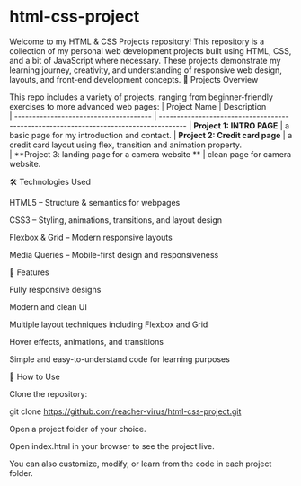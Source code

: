 # html-css-project
Welcome to my HTML & CSS Projects repository! This repository is a collection of my personal web development projects built using HTML, CSS, and a bit of JavaScript where necessary. These projects demonstrate my learning journey, creativity, and understanding of responsive web design, layouts, and front-end development concepts.
📂 Projects Overview

This repo includes a variety of projects, ranging from beginner-friendly exercises to more advanced web pages:
| Project Name                           | Description                                                                           
| -------------------------------------- | ------------------------------------------------------------------------------------- 
| **Project 1: INTRO PAGE**              | a basic page for my introduction and contact. 
| **Project 2: Credit card page**        | a credit card layout using flex, transition and animation property.  
| **Project 3: landing page for a camera website **   |       clean page for camera website.

🛠 Technologies Used

HTML5 – Structure & semantics for webpages

CSS3 – Styling, animations, transitions, and layout design

Flexbox & Grid – Modern responsive layouts

Media Queries – Mobile-first design and responsiveness

🚀 Features

Fully responsive designs

Modern and clean UI

Multiple layout techniques including Flexbox and Grid

Hover effects, animations, and transitions

Simple and easy-to-understand code for learning purposes

📌 How to Use

Clone the repository:

git clone https://github.com/reacher-virus/html-css-project.git


Open a project folder of your choice.

Open index.html in your browser to see the project live.

You can also customize, modify, or learn from the code in each project folder.
